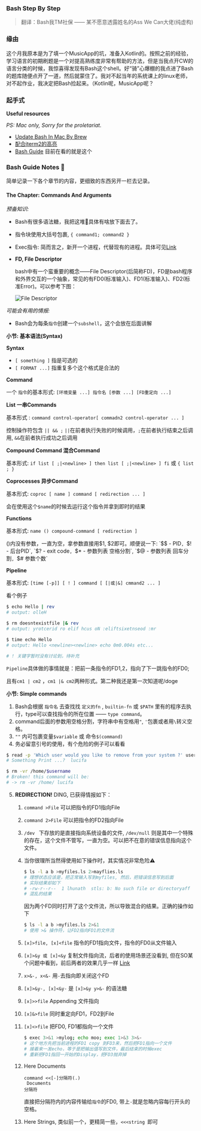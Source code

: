 ### **Bash** Step By Step 

> 翻译：Bash我TM社保 —— 某不愿意透露姓名的Ass We Can大佬(纯虚构)

### 缘由

这个月我原本是为了填一个MusicApp的坑，准备入Kotlin的。按照之前的经验，学习语言的初期刷题是一个对提高熟练度非常有帮助的方法，但是当我点开CW的语言分类的时候，我惊喜得发现有Bash这个shell。好“骑”心爆棚的我点进了Bash的题库随便点开了一道，然后就蒙住了。我对不起当年的系统课上的linux老师，对不起作业，我决定把Bash捡起来。（Kotlin呢，MusicApp呢？



### 起手式 

**Useful resources**

*PS: Mac only, Sorry for the proletariat.*

- [Update Bash In Mac By Brew](http://clubmate.fi/upgrade-to-bash-4-in-mac-os-x/)
- [配合iterm2的高亮](https://superuser.com/questions/399594/color-scheme-not-applied-in-iterm2)
- [Bash Guide](http://guide.bash.academy/) 目前在看的就是这个




### Bash Guide Notes 📝

简单记录一下各个章节的内容，更细致的东西另开一栏去记录。



#### The Chapter: Commands And Arguments

*预备知识:*

- Bash有很多语法糖，我把这堆🍬具体有啥放下面去了。
- 指令块使用大括号包裹, `{ command1; command2 }`
- Exec指令: 简而言之，新开一个进程，代替现有的进程。具体可见[Link](https://askubuntu.com/questions/525767/what-does-an-exec-command-do)
- **FD, File Descriptor**

  bash中有一个蛮重要的概念——File Descriptor(后简称FD)，FD是bash程序和外界交互的一个抽象，常见的有FD0(标准输入)、FD1(标准输入)、FD2(标准Error)。可以参考下图：

  ![File Descriptor](http://guide.bash.academy/img/streams.png)



*可能会有用的情报:*

- Bash会为每条`指令`创建一个`subshell`，这个会放在后面讲解






**小节: 基本语法(Syntax)**

**Syntax**

- `[ something ]` 指是可选的
- `[ FORMAT ...]` 指重复多个这个格式是合法的

**Command**

一个 `指令`的基本形式:  `[环境变量 ...] 指令名 [参数 ...] [FD重定向 ...]`

**List 一串Commands**

基本形式 :  `command control-operator[ commadn2 control-operator ... ]`	

控制操作符包含  `|| && ;` `||`在前者执行失败的时候调用，`;`在前者执行结束之后调用, `&&`在前者执行成功之后调用

**Compound Command 混合Command**

基本形式:  `if list [ ;|<newline> ] then list [ ;|<newline> ] fi` 或 `{ list ; }`

**Coprocesses 异步Command**

基本形式:  `coproc [ name ] command [ redirection ... ]`

会在使用这个`$name`的时候去运行这个指令并拿到即时的结果

**Functions**

基本形式: `name () compound-command [ redirection ]`

()内没有参数，一直为空，拿参数直接用$1, $2即可。顺便说一下: `$$ - PID`, `$! - 后台PID`, `$? - exit code`, `$* - 参数列表 空格分割`, `$@ - 参数列表 回车分割`, `$# 参数个数`

**Pipeline**  

基本形式: `[time [-p]] [ ! ] command [ [|或|&] cmmand2 ... ]`

看个例子

```bash
$ echo Hello | rev
# output: olleH

$ rm doesntexistfile |& rev
# output: yrotcerid ro elif hcus oN :eliftsixetnseod :mr

$ time echo Hello
# output: Hello <newline><newline> echo 0m0.004s etc...

# ! 关键字暂时没有讨论到，待补充
```

`Pipeline`具体做的事情就是：把前一条指令的FD1,2，指向了下一跳指令的FD0;

且有`cm1 | cm2` ，`cm1 |& cm2`两种形式。第二种我还是第一次知道呢/doge






**小节: Simple commands**

1. Bash会根据 `指令名` 去查找找 `定义的fn` , `builtin-fn` 或 `$PATH` 里有的程序去执行，type可以查找指令的所在位置 —— `type command`。
2. command后面的参数用空格分割，字符串中有空格用`"`, `'`包裹或者用`\`转义空格。
3. `""` 内可包裹变量`$variable` 或 命令`$(command)`
4. 务必留意引号的使用，有个危险的例子可以看看

```bash
$ read -p 'Which user would you like to remove from your system ?' username
# Something Print ...?  lucifa

$ rm -vr /home/$username
# Broken! this command will be:
# -> rm -vr /home/ lucifa
```

5. **REDIRECTION!**  DING, 已获得情报如下：

   1. `command >File` 可以把指令的FD1指向File

   2. `command 2>File` 可以把指令的FD2指向File

   3. `/dev ` 下存放的是直接指向系统设备的文件, `/dev/null` 则是其中一个特殊的存在，这个文件不管写，一直为空。可以把不在意的错误信息指向这个文件。

   4. 当你很理所当然得使用如下操作时，其实情况非常危险⚠️

      ```bash
      $ ls -l a b >myfiles.ls 2>mayflies.ls
      # 理想状态应该是，把正常输入写到myfiles, 然后，把错误信息写到后面
      # 实际结果却如下
      # -rw-r--r--  1 lhunath  stls: b: No such file or directoryaff  0 30 Apr 14:43 a
      # 混乱的结果
      ```

      因为两个FD同时打开了这个文件流，所以导致混合的结果。正确的操作如下

      ```bash
      $ ls -l a b >myfiles.ls 2>&1
      # 使用 >& 操作符，让FD2指向FD1的文件流
      ```

   5. `[x]>file, [x]<file` 指令的FD1指向文件，指令的FD0从文件输入

   6. `[x]>&y 或 [x]<&y` 复制文件指向流，后者的使用场景还没看到, 但在SO某个问题中看到，前后两者的效果几乎一样 [Link](https://unix.stackexchange.com/questions/120532/what-does-exec-31-do)

   7. `x>&-, x<&-` 用`-`去指向即关闭这个FD

   8. `[x]>&y-, [x]<&y-`  是 `[x]>&y y>&-` 的语法糖

   9. `[x]>>file` Appending 文件指向

   10. `[x]&>file` 同时重定向FD1，FD2到File

   11. `[x]<>file` 把FD0, FD1都指向一个文件

       ```bash
       $ exec 3>&1 >mylog; echo moo; exec 1>&3 3>&-
       # 这个地方先把当前进程的FD1 copy 到FD3来，然后把FD1指向一个文件
       # 接着来一发echo，等于是把输出值写到文件，最后结束的时候exec
       # 重新把FD1指回一开始的Display，把FD3抛弃掉
       ```

   12. Here Documents

       ```
       command <<[-]分隔符(.)
       	Documents
       分隔符
       ```

       直接把分隔符内的内容传输给`指令`的FD0, 带上`-`就是忽略内容每行开头的空格。

   13. Here Strings, 类似前一个，更精简一些，`<<<string `即可

